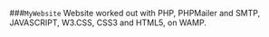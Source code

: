 
###`MyWebsite`
Website worked out with PHP, PHPMailer and SMTP, JAVASCRIPT, W3.CSS, CSS3 and HTML5, on WAMP.



